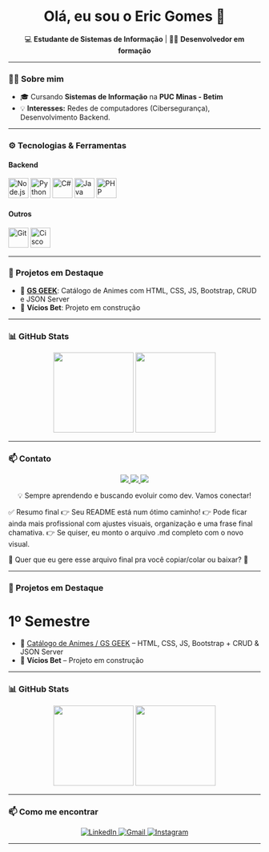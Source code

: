 <h1 align="center">Olá, eu sou o Eric Gomes 👋</h1>

<p align="center">
💻 <strong>Estudante de Sistemas de Informação</strong> | 👨‍💻 <strong>Desenvolvedor em formação</strong> <br>
</p>

---

### 👨‍🎓 Sobre mim

- 🎓 Cursando **Sistemas de Informação** na **PUC Minas - Betim**
- 💡 **Interesses:** Redes de computadores (Cibersegurança), Desenvolvimento Backend.

---

### ⚙ Tecnologias & Ferramentas
#### Backend
<img src="https://cdn.jsdelivr.net/gh/devicons/devicon/icons/nodejs/nodejs-original.svg" width="40px" title="Node.js"/>
<img src="https://cdn.jsdelivr.net/gh/devicons/devicon/icons/python/python-original.svg" width="40px" title="Python"/>
<img src="https://cdn.jsdelivr.net/gh/devicons/devicon/icons/csharp/csharp-original.svg" width="40px" title="C#"/>
<img src="https://cdn.jsdelivr.net/gh/devicons/devicon/icons/java/java-original.svg" width="40px" title="Java"/>
<img src="https://cdn.jsdelivr.net/gh/devicons/devicon/icons/php/php-original.svg" width="40px" title="PHP"/>

#### Outros
<img src="https://cdn.jsdelivr.net/gh/devicons/devicon/icons/git/git-original.svg" width="40px" title="Git"/>
<img src="https://cdn.jsdelivr.net/gh/devicons/devicon/icons/cisco/cisco-original.svg" width="40px" title="Cisco"/>

---

### 🌟 Projetos em Destaque

- 🔹 **[GS GEEK](https://github.com/ogomesz/GS-GEEK)**: Catálogo de Animes com HTML, CSS, JS, Bootstrap, CRUD e JSON Server  
- 🔹 **Vícios Bet**: Projeto em construção

---

### 📊 GitHub Stats

<p align="center">
  <img height="160em" src="https://github-readme-stats.vercel.app/api?username=ogomesz&show_icons=true&theme=github_dark&count_private=true"/>
  <img height="160em" src="https://github-readme-stats.vercel.app/api/top-langs/?username=ogomesz&layout=compact&langs_count=7&theme=github_dark"/>
</p>

---

### 📫 Contato

<p align="center">
  <a href="https://www.linkedin.com/in/eric-gomes-52158b359/" target="_blank">
    <img src="https://img.shields.io/badge/LinkedIn-0077B5?style=flat-square&logo=linkedin&logoColor=white"/>
  </a>
  <a href="mailto:eric.gcordeiro16@gmail.com">
    <img src="https://img.shields.io/badge/Email-D14836?style=flat-square&logo=gmail&logoColor=white"/>
  </a>
  <a href="https://www.instagram.com/ericgomessz/" target="_blank">
    <img src="https://img.shields.io/badge/Instagram-E4405F?style=flat-square&logo=instagram&logoColor=white"/>
  </a>
</p>

<p align="center">💡 Sempre aprendendo e buscando evoluir como dev. Vamos conectar!</p>
✅ Resumo final
👉 Seu README está num ótimo caminho!
👉 Pode ficar ainda mais profissional com ajustes visuais, organização e uma frase final chamativa.
👉 Se quiser, eu monto o arquivo .md completo com o novo visual.

💬 Quer que eu gere esse arquivo final pra você copiar/colar ou baixar? 🚀











</p>

---

### 🚀 Projetos em Destaque
# 1º Semestre
- 🔹 [Catálogo de Animes / GS GEEK](https://github.com/ogomesz/GS-GEEK) – HTML, CSS, JS, Bootstrap + CRUD & JSON Server
- 🔹 **Vícios Bet** – Projeto em construção

---

### 📊 GitHub Stats

<p align="center">
  <img height="160em" src="https://github-readme-stats.vercel.app/api?username=ogomesz&show_icons=true&theme=github_dark&count_private=true"/>
  <img height="160em" src="https://github-readme-stats.vercel.app/api/top-langs/?username=ogomesz&layout=compact&langs_count=7&theme=github_dark"/>
</p>

---

### 📫 Como me encontrar

<p align="center">
  <a href="https://www.linkedin.com/in/eric-gomes-52158b359/" target="_blank">
    <img src="https://img.shields.io/badge/LinkedIn-0077B5?style=flat-square&logo=linkedin&logoColor=white" alt="LinkedIn"/>
  </a>
  <a href="mailto:eric.gcordeiro16@gmail.com">
    <img src="https://img.shields.io/badge/Email-D14836?style=flat-square&logo=gmail&logoColor=white" alt="Gmail"/>
  </a>
  <a href="https://www.instagram.com/ericgomessz/" target="_blank">
    <img src="https://img.shields.io/badge/Instagram-E4405F?style=flat-square&logo=instagram&logoColor=white" alt="Instagram"/>
  </a>
</p>

---
